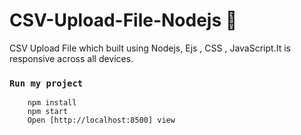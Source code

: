 # CSV-Upload-File-Nodejs 🚀

CSV Upload File which built using Nodejs, Ejs , CSS , JavaScript.It is responsive across all devices.

### `Run my project`
```shell
    npm install
    npm start
    Open [http://localhost:8500] view
```






